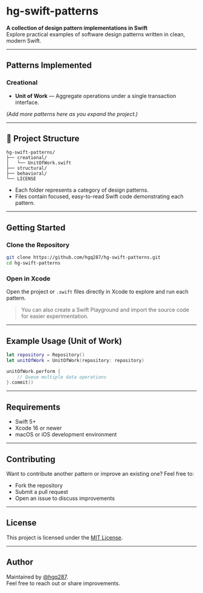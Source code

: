 
# hg-swift-patterns

**A collection of design pattern implementations in Swift**  
Explore practical examples of software design patterns written in clean, modern Swift.

---

## Patterns Implemented

### Creational
- **Unit of Work** — Aggregate operations under a single transaction interface.

*(Add more patterns here as you expand the project.)*

---

## 📁 Project Structure

```
hg-swift-patterns/
├── creational/
│   └── UnitOfWork.swift
├── structural/
├── behavioral/
└── LICENSE
```

- Each folder represents a category of design patterns.
- Files contain focused, easy-to-read Swift code demonstrating each pattern.

---

## Getting Started

### Clone the Repository

```bash
git clone https://github.com/hgq287/hg-swift-patterns.git
cd hg-swift-patterns
```

### Open in Xcode

Open the project or `.swift` files directly in Xcode to explore and run each pattern.

> You can also create a Swift Playground and import the source code for easier experimentation.

---

## Example Usage (Unit of Work)

```swift
let repository = Repository()
let unitOfWork = UnitOfWork(repository: repository)

unitOfWork.perform {
    // Queue multiple data operations
}.commit()
```

---

## Requirements

- Swift 5+
- Xcode 16 or newer
- macOS or iOS development environment

---

## Contributing

Want to contribute another pattern or improve an existing one? Feel free to:
- Fork the repository
- Submit a pull request
- Open an issue to discuss improvements

---

## License

This project is licensed under the [MIT License](LICENSE).

---

## Author

Maintained by [@hgq287](https://hgq287.github.io/).  
Feel free to reach out or share improvements.
